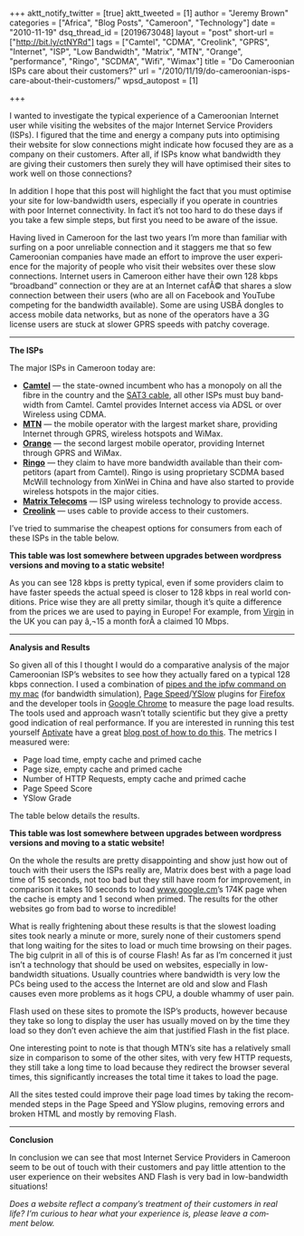 +++
aktt_notify_twitter = [true]
aktt_tweeted = [1]
author = "Jeremy Brown"
categories = ["Africa", "Blog Posts", "Cameroon", "Technology"]
date = "2010-11-19"
dsq_thread_id = [2019673048]
layout = "post"
short-url = ["http://bit.ly/ctNYRd"]
tags = ["Camtel", "CDMA", "Creolink", "GPRS", "Internet", "ISP", "Low Bandwidth", "Matrix", "MTN", "Orange", "performance", "Ringo", "SCDMA", "Wifi", "Wimax"]
title = "Do Cameroonian ISPs care about their customers?"
url = "/2010/11/19/do-cameroonian-isps-care-about-their-customers/"
wpsd_autopost = [1]

+++

I wanted to inves­ti­gate the typ­i­cal expe­ri­ence of a Cameroon­ian Inter­net user while vis­it­ing the web­sites of the major Inter­net Ser­vice Providers (ISPs). <span class="pullquote">I fig­ured that the time and energy a com­pany puts into opti­mis­ing their web­site for slow con­nec­tions might indi­cate how focused they are as a com­pany on their cus­tomers.</span> After all, if ISPs know what band­width they are giv­ing their cus­tomers then surely they will have opti­mised their sites to work well on those connections?

In addi­tion I hope that this post will high­light the fact that you must opti­mise your site for low-bandwidth users, espe­cially if you oper­ate in coun­tries with poor Inter­net con­nec­tiv­ity. In fact it’s not too hard to do these days if you take a few sim­ple steps, but first you need to be aware of the issue.

Hav­ing lived in Cameroon for the last two years I’m more than famil­iar with surf­ing on a poor unre­li­able con­nec­tion and it stag­gers me that so few Cameroon­ian com­pa­nies have made an effort to improve the user expe­ri­ence for the major­ity of peo­ple who visit their web­sites over these slow con­nec­tions. Inter­net users in Cameroon either have their own 128 kbps “broad­band” con­nec­tion or they are at an Inter­net cafÃ© that shares a slow con­nec­tion between their users (who are all on Face­book and YouTube com­pet­ing for the band­width avail­able). Some are using USBÂ don­gles to access mobile data net­works, but as none of the oper­a­tors have a 3G license users are stuck at slower GPRS speeds with patchy coverage.

* * *

**The ISPs**

The major ISPs in Cameroon today are:

  * <a href="http://www.camtel.cm/" target="_blank"><strong>Cam­tel</strong></a> — the state-owned incum­bent who has a monop­oly on all the fibre in the coun­try and the <a href="http://en.wikipedia.org/wiki/SAT-3/WASC_(cable_system)" target="_blank">SAT3 cable</a>, all other ISPs must buy band­width from Cam­tel. Cam­tel pro­vides Inter­net access via ADSL or over Wire­less using CDMA.
  * <a href="http://www.mtn.cm/" target="_blank"><strong>MTN</strong></a> — the mobile oper­a­tor with the largest mar­ket share, pro­vid­ing Inter­net through GPRS, wire­less hotspots and WiMax.
  * <a href="http://www.orange.cm/" target="_blank"><strong>Orange</strong></a> — the sec­ond largest mobile oper­a­tor, pro­vid­ing Inter­net through GPRS and WiMax.
  * <a href="http://www.ringo.cm/" target="_blank"><strong>Ringo</strong></a> — they claim to have more band­width avail­able than their com­peti­tors (apart from Cam­tel). Ringo is using pro­pri­etary SCDMA based McWill tech­nol­ogy from Xin­Wei in China and have also started to pro­vide wire­less hotspots in the major cities.
  * <a href="http://www.matrixtelecoms.com/" target="_blank"><strong>Matrix Tele­coms</strong></a> — ISP using wire­less tech­nol­ogy to pro­vide access.
  * <a href="http://www.creolink.cm/" target="_blank"><strong>Cre­olink</strong></a> — uses cable to pro­vide access to their customers.

I’ve tried to sum­marise the cheap­est options for con­sumers from each of these ISPs in the table below.

**This table was lost somewhere between upgrades between wordpress versions and moving to a static website!**

As you can see 128 kbps is pretty typ­i­cal, even if some providers claim to have faster speeds the actual speed is closer to 128 kbps in real world con­di­tions. Price wise they are all pretty sim­i­lar, though it’s quite a dif­fer­ence from the prices we are used to pay­ing in Europe! For exam­ple, from <a href="http://shop.virginmedia.com/broadband.html" target="_blank">Vir­gin</a> in the UK you can pay â‚¬15 a month forÂ a claimed 10 Mbps.

* * *

**Analy­sis and Results**

So given all of this I thought I would do a com­par­a­tive analy­sis of the major Cameroon­ian ISP’s web­sites to see how they actu­ally fared on a typ­i­cal 128 kbps con­nec­tion. I used a com­bi­na­tion of <a href="http://forums.macrumors.com/showthread.php?t=333657" target="_blank">pipes and the ipfw com­mand on my mac</a> (for band­width sim­u­la­tion), <a href="http://code.google.com/speed/page-speed/docs/extension.html" target="_blank">Page Speed</a>/<a href="http://developer.yahoo.com/yslow/" target="_blank">YSlow</a> plu­g­ins for <a href="http://www.mozilla.com/firefox/" target="_blank">Fire­fox</a> and the devel­oper tools in <a href="http://www.google.com/chrome" target="_blank">Google Chrome</a> to mea­sure the page load results. The tools used and approach wasn’t totally sci­en­tific but they give a pretty good indi­ca­tion of real per­for­mance. If you are inter­ested in run­ning this test your­self <a href="http://www.aptivate.org/" target="_blank">Apti­vate</a> have a great <a href="http://blog.aptivate.org/2010/01/23/make-sure-your-apps-work-in-the-field/" target="_blank">blog post of how to do this</a>. The met­rics I mea­sured were:

  * Page load time, empty cache and primed cache
  * Page size, empty cache and primed cache
  * Num­ber of HTTP Requests, empty cache and primed cache
  * Page Speed Score
  * YSlow Grade

The table below details the results.

**This table was lost somewhere between upgrades between wordpress versions and moving to a static website!**

On the whole the results are pretty dis­ap­point­ing and show just how out of touch with their users the ISPs really are, Matrix does best with a page load time of 15 sec­onds, not too bad but they still have room for improve­ment, in com­par­i­son it takes 10 sec­onds to load <a href="http://www.google.cm/" target="_blank">www.google.cm</a>’s 174K page when the cache is empty and 1 sec­ond when primed. The results for the other web­sites go from bad to worse to incredible!

What is really fright­en­ing about these results is that the slow­est load­ing sites took nearly a minute or more, surely none of their cus­tomers spend that long wait­ing for the sites to load or much time brows­ing on their pages. The big cul­prit in all of this is of course Flash! As far as I’m con­cerned it just isn’t a tech­nol­ogy that should be used on web­sites, espe­cially in low-bandwidth sit­u­a­tions. Usu­ally coun­tries where band­width is very low the PCs being used to the access the Inter­net are old and slow and Flash causes even more prob­lems as it hogs CPU, a dou­ble whammy of user pain.

Flash used on these sites to pro­mote the ISP’s prod­ucts, how­ever because they take so long to dis­play the user has usu­ally moved on by the time they load so they don’t even achieve the aim that jus­ti­fied Flash in the fist place.

One inter­est­ing point to note is that though MTN’s site has a rel­a­tively small size in com­par­i­son to some of the other sites, with very few HTTP requests, they still take a long time to load because they redi­rect the browser sev­eral times, this sig­nif­i­cantly increases the total time it takes to load the page.

All the sites tested could improve their page load times by tak­ing the rec­om­mended steps in the Page Speed and YSlow plu­g­ins, remov­ing errors and bro­ken HTML and mostly by remov­ing Flash.

* * *

**Con­clu­sion**

In con­clu­sion we can see that most Inter­net Ser­vice Providers in Cameroon seem to be out of touch with their cus­tomers and pay lit­tle atten­tion to the user expe­ri­ence on their web­sites AND Flash is very bad in low-bandwidth situations!

_Does a web­site reflect a company’s treat­ment of their cus­tomers in real life? I’m curi­ous to hear what your expe­ri­ence is, please leave a com­ment below._
